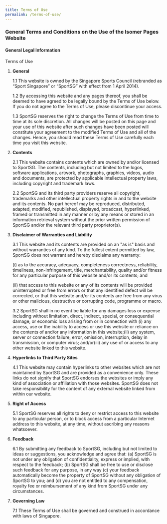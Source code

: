 ```yaml
---
title: Terms of Use
permalink: /terms-of-use/
---
```

### **General Terms and Conditions on the Use of the Isomer Pages Website**

#### **General Legal Information**

Terms of Use

1. **General**

	1.1  This website is owned by the Singapore Sports Council (rebranded as “Sport Singapore” or “SportSG” with effect from 1 April 2014).

	 1.2  By accessing this website and any pages thereof, you shall be deemed to have agreed to be legally bound by the Terms of Use below. If you do not agree to the Terms of Use, please discontinue your access.

	1.3  SportSG reserves the right to change the Terms of Use from time to time at its sole discretion. All changes will be posted on this page and your use of this website after such changes have been posted will constitute your agreement to the modified Terms of Use and all of the changes. Hence, you should read these Terms of Use carefully each time you visit this website.

2. **Contents**

	2.1 This website contains contents which are owned by and/or licensed to SportSG. The contents, including but not limited to the logos, software applications, artwork, photographs, graphics, videos, audio and documents, are protected by applicable intellectual property laws, including copyright and trademark laws.

	2.2  SportSG and its third party providers reserve all copyright, trademarks and other intellectual property rights in and to the website and its contents. No part hereof may be reproduced, distributed, adapted, modified, republished, displayed, broadcast, hyperlinked, framed or transmitted in any manner or by any means or stored in an information retrieval system without the prior written permission of SportSG and/or the relevant third party proprietor(s).

3. **Disclaimer of Warranties and Liability**

	3.1  This website and its contents are provided on an "as is" basis and without warranties of any kind. To the fullest extent permitted by law, SportSG does not warrant and hereby disclaims any warranty:

	(i)  as to the accuracy, adequacy, completeness correctness, reliability, timeliness, non-infringement, title, merchantability, quality and/or fitness for any particular purpose of this website and/or its contents; and

	(ii) that access to this website or any of its contents will be provided uninterrupted or free from errors or that any identified defect will be corrected, or that this website and/or its contents are free from any virus or other malicious, destructive or corrupting code, programme or macro.

	3.2  SportSG shall in no event be liable for any damages loss or expense including without limitation, direct, indirect, special, or consequential damage, or economic loss arising from or in connection with (i) any access, use or the inability to access or use this website or reliance on the contents of and/or any information in this website;(ii) any system, server or connection failure, error, omission, interruption, delay in transmission, or computer virus; and/or(iii) any use of or access to any other website linked to this website.

4. **Hyperlinks to Third Party Sites**

	4.1  This website may contain hyperlinks to other websites which are not maintained by SportSG and are provided as a convenience only. These links do not signify that SportSG endorses the websites or imply any kind of association or affiliation with those websites. SportSG does not take responsibility for the content of any external website linked from within our website.

5. **Right of Access**

	5.1  SportSG reserves all rights to deny or restrict access to this website to any particular person, or to block access from a particular Internet address to this website, at any time, without ascribing any reasons whatsoever.

6. **Feedback**

	6.1  By submitting any feedback to SportSG, including but not limited to ideas or suggestions, you acknowledge and agree that: (a) SportSG is not under any obligation of confidentiality, express or implied, with respect to the feedback; (b) SportSG shall be free to use or disclose such feedback for any purpose, in any way (c) your feedback automatically become the property of SportSG without any obligation of SportSG to you; and (d) you are not entitled to any compensation, royalty fee or reimbursement of any kind from SportSG under any circumstances.

7. **Governing Law**

	7.1  These Terms of Use shall be governed and construed in accordance with laws of Singapore.